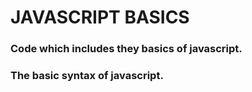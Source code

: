 # JAVASCRIPT BASICS

### Code which includes they basics of javascript. 
### The basic syntax of javascript.